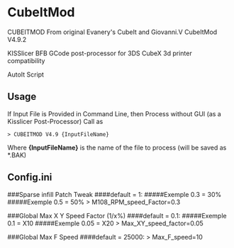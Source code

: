 CubeItMod
=========

CUBEITMOD From original Evanery's CubeIt and Giovanni.V CubeItMod V4.9.2

KISSlicer BFB GCode post-processor for 3DS CubeX 3d printer compatibility

AutoIt Script

## Usage ##

If Input File is Provided in Command Line, then Process without GUI (as a Kisslicer Post-Processor) Call as 

    > CUBEITMOD V4.9 {InputFileName}

Where **{InputFileName}** is the name of the file to process (will be saved as *.BAK)

## Config.ini ##

###Sparse infill Patch Tweak 
####default = 1:
#####Exemple 0.3 = 30%
#####Exemple 0.5 = 50%
    > M108_RPM_speed_Factor=0.3


###Global Max X Y Speed Factor (1/x%) 
####default = 0.1:
#####Exemple 0.1 = X10
#####Exemple 0.05 = X20
    > Max_XY_speed_factor=0.05

###Global Max F Speed 
####default = 25000:
    > Max_F_speed=10
